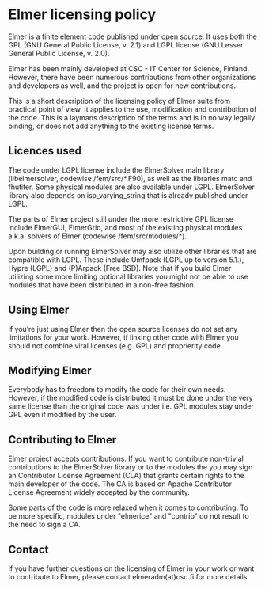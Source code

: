 Elmer licensing policy
======================

Elmer is a finite element code published under open source. It uses both the GPL (GNU General Public License,
v. 2.1) and LGPL license (GNU Lesser General Public License, v. 2.0).

Elmer has been mainly developed at CSC - IT Center for Science, Finland.
However, there have been numerous contributions from other organizations and developers as well,
and the project is open for new contributions. 

This is a short description of the licensing policy of Elmer suite from practical point of view. It applies to
the use, modification and contribution of the code. This is a laymans description of the terms and is in no
way legally binding, or does not add anything to the existing license terms. 


Licences used
-------------
The code under LGPL license include the ElmerSolver main library (libelmersolver, codewise /fem/src/*.F90),
as well as the libraries matc and fhutiter. Some physical modules are also available under LGPL. ElmerSolver
library also depends on iso_varying_string that is already published under LGPL. 

The parts of Elmer project still under the more restrictive GPL license include ElmerGUI, ElmerGrid, 
and most of the existing physical modules a.k.a. solvers of Elmer (codewise /fem/src/modules/*).

Upon building or running ElmerSolver may also utilize other libraries that are compatible with LGPL. These include Umfpack
(LGPL up to version 5.1.), Hypre (LGPL) and (P)Arpack (Free BSD). Note that if you build Elmer utilizing some more
limiting optional libraries you might not be able to use modules that have been distributed in a non-free fashion.


Using Elmer
-----------
If you’re just using Elmer then the open source licenses do not set any limitations for your work. However, if
linking other code with Elmer you should not combine viral licenses (e.g. GPL) and proprierity code.


Modifying Elmer
---------------
Everybody has to freedom to modify the code for their own needs. However, if the modified code is distributed it must
be done under the very same license than the original code was under i.e. GPL modules stay under GPL even if modified by
the user. 


Contributing to Elmer
---------------------
Elmer project accepts contributions. If you want to contribute non-trivial contributions to the ElmerSolver library
or to the modules the you may sign an Contributor License Agreement (CLA) that grants certain rights to the main developer
of the code. The CA is based on Apache Contributor License Agreement widely accepted by the community.

Some parts of the code is more relaxed when it comes to contributing. To be more specific, modules under "elmerice" and
"contrib" do not result to the need to sign a CA.  

Contact
-------
If you have further questions on the licensing of Elmer in your work or want to contribute to Elmer, please contact
elmeradm(at)csc.fi for more details.
